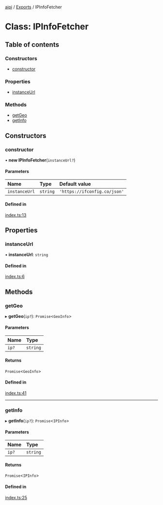 [aipi](../README.md) / [Exports](../modules.md) / IPInfoFetcher

# Class: IPInfoFetcher

## Table of contents

### Constructors

- [constructor](IPInfoFetcher.md#constructor)

### Properties

- [instanceUrl](IPInfoFetcher.md#instanceurl)

### Methods

- [getGeo](IPInfoFetcher.md#getgeo)
- [getInfo](IPInfoFetcher.md#getinfo)

## Constructors

### constructor

• **new IPInfoFetcher**(`instanceUrl?`)

#### Parameters

| Name | Type | Default value |
| :------ | :------ | :------ |
| `instanceUrl` | `string` | `'https://ifconfig.co/json'` |

#### Defined in

[index.ts:13](https://github.com/alrico88/aipi/blob/master/src/index.ts#L13)

## Properties

### instanceUrl

• **instanceUrl**: `string`

#### Defined in

[index.ts:6](https://github.com/alrico88/aipi/blob/master/src/index.ts#L6)

## Methods

### getGeo

▸ **getGeo**(`ip?`): `Promise`<`GeoInfo`\>

#### Parameters

| Name | Type |
| :------ | :------ |
| `ip?` | `string` |

#### Returns

`Promise`<`GeoInfo`\>

#### Defined in

[index.ts:41](https://github.com/alrico88/aipi/blob/master/src/index.ts#L41)

___

### getInfo

▸ **getInfo**(`ip?`): `Promise`<`IPInfo`\>

#### Parameters

| Name | Type |
| :------ | :------ |
| `ip?` | `string` |

#### Returns

`Promise`<`IPInfo`\>

#### Defined in

[index.ts:25](https://github.com/alrico88/aipi/blob/master/src/index.ts#L25)
